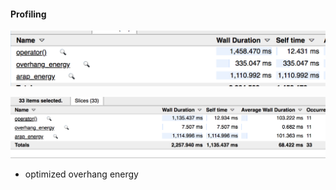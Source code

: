 
#### Profiling 


![](2018-11-26-22-05-54.png)



![](2018-11-26-23-04-03.png)
+ optimized overhang energy
